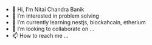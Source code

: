 - 👋 Hi, I’m Nitai Chandra Banik
- 👀 I’m interested in problem solving
- 🌱 I’m currently learning nestjs, blockahcain, etherium
- 💞️ I’m looking to collaborate on ...
- 📫 How to reach me ...

<!---
nitaibanik029/nitaibanik029 is a ✨ special ✨ repository because its `README.md` (this file) appears on your GitHub profile.
You can click the Preview link to take a look at your changes.
--->
